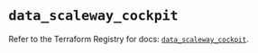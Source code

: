 # `data_scaleway_cockpit`

Refer to the Terraform Registry for docs: [`data_scaleway_cockpit`](https://registry.terraform.io/providers/scaleway/scaleway/2.42.1/docs/data-sources/cockpit).
